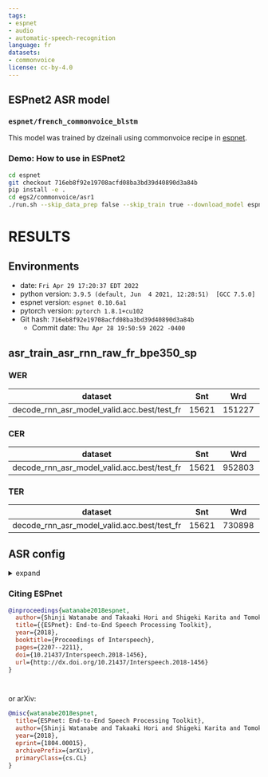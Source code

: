 ```yaml
---
tags:
- espnet
- audio
- automatic-speech-recognition
language: fr
datasets:
- commonvoice
license: cc-by-4.0
---
```


## ESPnet2 ASR model 

### `espnet/french_commonvoice_blstm`

This model was trained by dzeinali using commonvoice recipe in [espnet](https://github.com/espnet/espnet/).

### Demo: How to use in ESPnet2

```bash
cd espnet
git checkout 716eb8f92e19708acfd08ba3bd39d40890d3a84b
pip install -e .
cd egs2/commonvoice/asr1
./run.sh --skip_data_prep false --skip_train true --download_model espnet/french_commonvoice_blstm
```

<!-- Generated by scripts/utils/show_asr_result.sh -->
# RESULTS
## Environments
- date: `Fri Apr 29 17:20:37 EDT 2022`
- python version: `3.9.5 (default, Jun  4 2021, 12:28:51)  [GCC 7.5.0]`
- espnet version: `espnet 0.10.6a1`
- pytorch version: `pytorch 1.8.1+cu102`
- Git hash: `716eb8f92e19708acfd08ba3bd39d40890d3a84b`
  - Commit date: `Thu Apr 28 19:50:59 2022 -0400`

## asr_train_asr_rnn_raw_fr_bpe350_sp
### WER

|dataset|Snt|Wrd|Corr|Sub|Del|Ins|Err|S.Err|
|---|---|---|---|---|---|---|---|---|
|decode_rnn_asr_model_valid.acc.best/test_fr|15621|151227|75.1|22.6|2.3|2.3|27.2|81.0|

### CER

|dataset|Snt|Wrd|Corr|Sub|Del|Ins|Err|S.Err|
|---|---|---|---|---|---|---|---|---|
|decode_rnn_asr_model_valid.acc.best/test_fr|15621|952803|92.9|3.6|3.5|2.0|9.1|81.0|

### TER

|dataset|Snt|Wrd|Corr|Sub|Del|Ins|Err|S.Err|
|---|---|---|---|---|---|---|---|---|
|decode_rnn_asr_model_valid.acc.best/test_fr|15621|730898|89.9|6.5|3.6|1.9|12.0|81.0|

## ASR config

<details><summary>expand</summary>

```
config: conf/tuning/train_asr_rnn.yaml
print_config: false
log_level: INFO
dry_run: false
iterator_type: sequence
output_dir: exp/asr_train_asr_rnn_raw_fr_bpe350_sp
ngpu: 1
seed: 0
num_workers: 1
num_att_plot: 3
dist_backend: nccl
dist_init_method: env://
dist_world_size: null
dist_rank: null
local_rank: 0
dist_master_addr: null
dist_master_port: null
dist_launcher: null
multiprocessing_distributed: false
unused_parameters: false
sharded_ddp: false
cudnn_enabled: true
cudnn_benchmark: false
cudnn_deterministic: true
collect_stats: false
write_collected_feats: false
max_epoch: 15
patience: 3
val_scheduler_criterion:
- valid
- loss
early_stopping_criterion:
- valid
- loss
- min
best_model_criterion:
-   - train
    - loss
    - min
-   - valid
    - loss
    - min
-   - train
    - acc
    - max
-   - valid
    - acc
    - max
keep_nbest_models:
- 10
nbest_averaging_interval: 0
grad_clip: 5.0
grad_clip_type: 2.0
grad_noise: false
accum_grad: 1
no_forward_run: false
resume: true
train_dtype: float32
use_amp: false
log_interval: null
use_matplotlib: true
use_tensorboard: true
use_wandb: false
wandb_project: null
wandb_id: null
wandb_entity: null
wandb_name: null
wandb_model_log_interval: -1
detect_anomaly: false
pretrain_path: null
init_param: []
ignore_init_mismatch: false
freeze_param: []
num_iters_per_epoch: null
batch_size: 30
valid_batch_size: null
batch_bins: 1000000
valid_batch_bins: null
train_shape_file:
- exp/asr_stats_raw_fr_bpe350_sp/train/speech_shape
- exp/asr_stats_raw_fr_bpe350_sp/train/text_shape.bpe
valid_shape_file:
- exp/asr_stats_raw_fr_bpe350_sp/valid/speech_shape
- exp/asr_stats_raw_fr_bpe350_sp/valid/text_shape.bpe
batch_type: folded
valid_batch_type: null
fold_length:
- 80000
- 150
sort_in_batch: descending
sort_batch: descending
multiple_iterator: false
chunk_length: 500
chunk_shift_ratio: 0.5
num_cache_chunks: 1024
train_data_path_and_name_and_type:
-   - dump/raw/train_fr_sp/wav.scp
    - speech
    - sound
-   - dump/raw/train_fr_sp/text
    - text
    - text
valid_data_path_and_name_and_type:
-   - dump/raw/dev_fr/wav.scp
    - speech
    - sound
-   - dump/raw/dev_fr/text
    - text
    - text
allow_variable_data_keys: false
max_cache_size: 0.0
max_cache_fd: 32
valid_max_cache_size: null
optim: adadelta
optim_conf:
    lr: 0.1
scheduler: null
scheduler_conf: {}
token_list:
- <blank>
- <unk>
- S
- ▁
- E
- I
- T
- A
- U
- O
- .
- L
- R
- é
- P
- C
- V
- 'ON'
- M
- ▁DE
- ','
- N
- ▁S
- D
- IN
- ''''
- OU
- ▁D
- G
- IS
- ▁P
- ER
- ▁C
- ▁L
- ▁LA
- B
- ▁"
- ▁A
- RE
- AN
- ."
- ▁M
- ▁F
- '-'
- F
- ▁T
- ES
- ENT
- ▁LE
- EN
- IT
- LE
- ▁N
- è
- H
- ’
- Y
- X
- Z
- K
- J
- ê
- '?'
- '!'
- É
- ç
- W
- à
- ô
- â
- Q
- î
- À
- '"'
- œ
- û
- ù
- ï
- ':'
- ;
- —
- È
- «
- »
- Ç
- Ê
- ë
- á
- ü
- í
- ö
- ó
- )
- Î
- Â
- ō
- ä
- –
- Ô
- ć
- š
- '&'
- ñ
- '='
- ł
- č
- Û
- ú
- ū
- ø
- ā
- ã
- ă
- /
- ń
- _
- ș
- å
- æ
- °
- ß
- “
- ”
- ž
- ı
- Œ
- Ö
- ř
- Š
- ý
- Ō
- ‘
- ş
- ·
- o
- ę
- ÿ
- Å
- ą
- ð
- ī
- ò
- ż
- ě
- ś
- '`'
- Ë
- ì
- ē
- ğ
- İ
- '*'
- Í
- ė
- Ó
- ő
- đ
- ʻ
- Ü
- õ
- Ä
- ņ
- ṣ
- '|'
- ʾ
- π
- Ā
- σ
- '%'
- ả
- κ
- ʼ
- ň
- Ú
- ļ
- ư
- '1'
- '2'
- '}'
- ĩ
- Ҫ
- ا
- ầ
- ⁄
- ṇ
- þ
- ǎ
- ο
- ′
- s
- §
- ľ
- ǹ
- Ʉ
- ː
- ̱
- γ
- ν
- ن
- ạ
- ễ
- ộ
- ≥
- 星
- ề
- ṯ
- τ
- δ
- Δ
- Ț
- Ș
- Ū
- Ř
- ∆
- →
- ệ
- Г
- ơ
- ţ
- Þ
- Ñ
- ±
- ť
- ŏ
- €
- „
- ʿ
- Ć
- £
- α
- Ż
- Ş
- β
- ź
- Đ
- Ø
- Ś
- Ž
- Æ
- $
- Ï
- Ł
- ț
- Č
- Á
- ́
- Ù
- Μ
- ι
- ρ
- ό
- И
- з
- 京
- 北
- ď
- Ġ
- Ṭ
- −
- ☉
- '~'
- ®
- Ì
- Ò
- Õ
- ×
- ħ
- ĺ
- Ľ
- ũ
- ů
- Ų
- ǃ
- ǔ
- ̠
- ̲
- Κ
- Π
- ε
- ζ
- μ
- ς
- υ
- ψ
- І
- Ј
- А
- Е
- П
- а
- е
- м
- н
- Գ
- Զ
- ب
- د
- ر
- ل
- و
- ي
- ወ
- ደ
- ḍ
- ṅ
- ṭ
- ậ
- ắ
- ẵ
- ị
- ồ
- ờ
- ợ
- ủ
- ‐
- ―
- †
- ‹
- ›
- ₽
- ∈
- ∞
- ─
- い
- う
- た
- つ
- へ
- ま
- め
- や
- ゔ
- 扬
- 术
- 美
- 貴
- 青
- 馆
- Ꝑ
- ̐
- Ω
- ử
- ỳ
- ∨
- 乃
- 杜
- (
- Ē
- ǫ
- <sos/eos>
init: null
input_size: null
ctc_conf:
    dropout_rate: 0.0
    ctc_type: builtin
    reduce: true
    ignore_nan_grad: true
joint_net_conf: null
model_conf:
    ctc_weight: 0.5
use_preprocessor: true
token_type: bpe
bpemodel: data/fr_token_list/bpe_unigram350/bpe.model
non_linguistic_symbols: null
cleaner: null
g2p: null
speech_volume_normalize: null
rir_scp: null
rir_apply_prob: 1.0
noise_scp: null
noise_apply_prob: 1.0
noise_db_range: '13_15'
frontend: default
frontend_conf:
    fs: 16k
specaug: specaug
specaug_conf:
    apply_time_warp: true
    time_warp_window: 5
    time_warp_mode: bicubic
    apply_freq_mask: true
    freq_mask_width_range:
    - 0
    - 27
    num_freq_mask: 2
    apply_time_mask: true
    time_mask_width_ratio_range:
    - 0.0
    - 0.05
    num_time_mask: 2
normalize: global_mvn
normalize_conf:
    stats_file: exp/asr_stats_raw_fr_bpe350_sp/train/feats_stats.npz
preencoder: null
preencoder_conf: {}
encoder: vgg_rnn
encoder_conf:
    rnn_type: lstm
    bidirectional: true
    use_projection: true
    num_layers: 4
    hidden_size: 1024
    output_size: 1024
postencoder: null
postencoder_conf: {}
decoder: rnn
decoder_conf:
    num_layers: 2
    hidden_size: 1024
    sampling_probability: 0
    att_conf:
        atype: location
        adim: 1024
        aconv_chans: 10
        aconv_filts: 100
required:
- output_dir
- token_list
version: 0.10.6a1
distributed: false
```

</details>



### Citing ESPnet

```BibTex
@inproceedings{watanabe2018espnet,
  author={Shinji Watanabe and Takaaki Hori and Shigeki Karita and Tomoki Hayashi and Jiro Nishitoba and Yuya Unno and Nelson Yalta and Jahn Heymann and Matthew Wiesner and Nanxin Chen and Adithya Renduchintala and Tsubasa Ochiai},
  title={{ESPnet}: End-to-End Speech Processing Toolkit},
  year={2018},
  booktitle={Proceedings of Interspeech},
  pages={2207--2211},
  doi={10.21437/Interspeech.2018-1456},
  url={http://dx.doi.org/10.21437/Interspeech.2018-1456}
}




```

or arXiv:

```bibtex
@misc{watanabe2018espnet,
  title={ESPnet: End-to-End Speech Processing Toolkit}, 
  author={Shinji Watanabe and Takaaki Hori and Shigeki Karita and Tomoki Hayashi and Jiro Nishitoba and Yuya Unno and Nelson Yalta and Jahn Heymann and Matthew Wiesner and Nanxin Chen and Adithya Renduchintala and Tsubasa Ochiai},
  year={2018},
  eprint={1804.00015},
  archivePrefix={arXiv},
  primaryClass={cs.CL}
}
```
